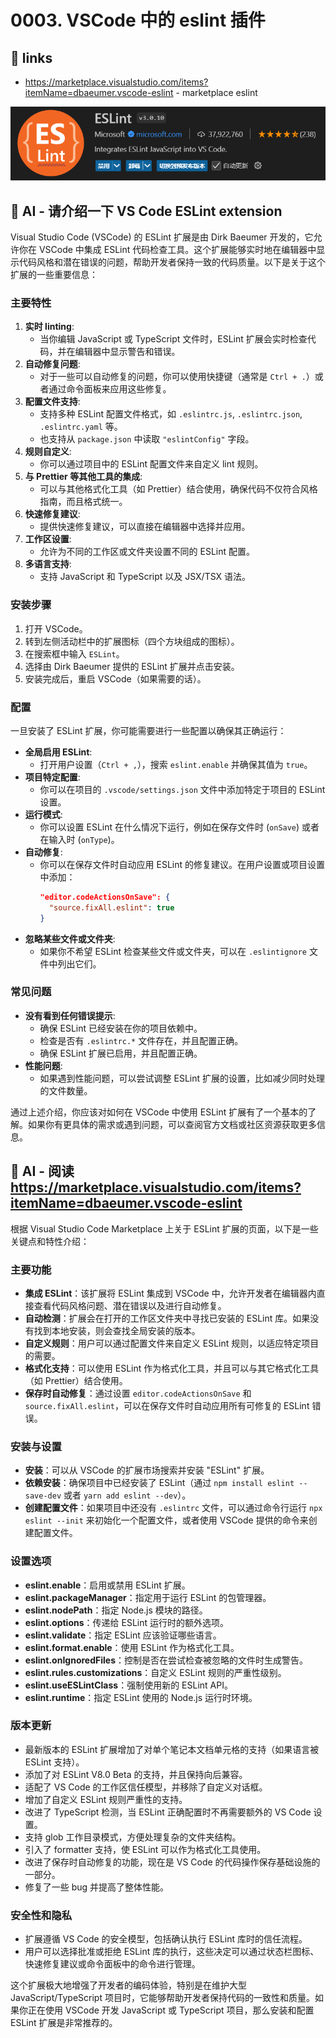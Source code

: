 # 0003. VSCode 中的 eslint 插件

## 🔗 links

- https://marketplace.visualstudio.com/items?itemName=dbaeumer.vscode-eslint - marketplace eslint

![](md-imgs/2024-09-29-11-07-20.png)

## 🤖 AI - 请介绍一下 VS Code ESLint extension

Visual Studio Code (VSCode) 的 ESLint 扩展是由 Dirk Baeumer 开发的，它允许你在 VSCode 中集成 ESLint 代码检查工具。这个扩展能够实时地在编辑器中显示代码风格和潜在错误的问题，帮助开发者保持一致的代码质量。以下是关于这个扩展的一些重要信息：

### 主要特性

1. **实时 linting**:
   - 当你编辑 JavaScript 或 TypeScript 文件时，ESLint 扩展会实时检查代码，并在编辑器中显示警告和错误。
2. **自动修复问题**:
   - 对于一些可以自动修复的问题，你可以使用快捷键（通常是 `Ctrl + .`）或者通过命令面板来应用这些修复。
3. **配置文件支持**:
   - 支持多种 ESLint 配置文件格式，如 `.eslintrc.js`, `.eslintrc.json`, `.eslintrc.yaml` 等。
   - 也支持从 `package.json` 中读取 `"eslintConfig"` 字段。
4. **规则自定义**:
   - 你可以通过项目中的 ESLint 配置文件来自定义 lint 规则。
5. **与 Prettier 等其他工具的集成**:
   - 可以与其他格式化工具（如 Prettier）结合使用，确保代码不仅符合风格指南，而且格式统一。
6. **快速修复建议**:
   - 提供快速修复建议，可以直接在编辑器中选择并应用。
7. **工作区设置**:
   - 允许为不同的工作区或文件夹设置不同的 ESLint 配置。
8. **多语言支持**:
   - 支持 JavaScript 和 TypeScript 以及 JSX/TSX 语法。

### 安装步骤

1. 打开 VSCode。
2. 转到左侧活动栏中的扩展图标（四个方块组成的图标）。
3. 在搜索框中输入 `ESLint`。
4. 选择由 Dirk Baeumer 提供的 ESLint 扩展并点击安装。
5. 安装完成后，重启 VSCode（如果需要的话）。

### 配置

一旦安装了 ESLint 扩展，你可能需要进行一些配置以确保其正确运行：

- **全局启用 ESLint**:
  - 打开用户设置（`Ctrl + ,`），搜索 `eslint.enable` 并确保其值为 `true`。
- **项目特定配置**:
  - 你可以在项目的 `.vscode/settings.json` 文件中添加特定于项目的 ESLint 设置。
- **运行模式**:
  - 你可以设置 ESLint 在什么情况下运行，例如在保存文件时 (`onSave`) 或者在输入时 (`onType`)。
- **自动修复**:
  - 你可以在保存文件时自动应用 ESLint 的修复建议。在用户设置或项目设置中添加：
    ```json
    "editor.codeActionsOnSave": {
      "source.fixAll.eslint": true
    }
- **忽略某些文件或文件夹**:
  - 如果你不希望 ESLint 检查某些文件或文件夹，可以在 `.eslintignore` 文件中列出它们。
### 常见问题

- **没有看到任何错误提示**:
  - 确保 ESLint 已经安装在你的项目依赖中。
  - 检查是否有 `.eslintrc.*` 文件存在，并且配置正确。
  - 确保 ESLint 扩展已启用，并且配置正确。
- **性能问题**:
  - 如果遇到性能问题，可以尝试调整 ESLint 扩展的设置，比如减少同时处理的文件数量。

通过上述介绍，你应该对如何在 VSCode 中使用 ESLint 扩展有了一个基本的了解。如果你有更具体的需求或遇到问题，可以查阅官方文档或社区资源获取更多信息。

## 🤖 AI - 阅读 https://marketplace.visualstudio.com/items?itemName=dbaeumer.vscode-eslint

根据 Visual Studio Code Marketplace 上关于 ESLint 扩展的页面，以下是一些关键点和特性介绍：

### 主要功能
- **集成 ESLint**：该扩展将 ESLint 集成到 VSCode 中，允许开发者在编辑器内直接查看代码风格问题、潜在错误以及进行自动修复。
- **自动检测**：扩展会在打开的工作区文件夹中寻找已安装的 ESLint 库。如果没有找到本地安装，则会查找全局安装的版本。
- **自定义规则**：用户可以通过配置文件来自定义 ESLint 规则，以适应特定项目的需要。
- **格式化支持**：可以使用 ESLint 作为格式化工具，并且可以与其它格式化工具（如 Prettier）结合使用。
- **保存时自动修复**：通过设置 `editor.codeActionsOnSave` 和 `source.fixAll.eslint`，可以在保存文件时自动应用所有可修复的 ESLint 错误。

### 安装与设置
- **安装**：可以从 VSCode 的扩展市场搜索并安装 "ESLint" 扩展。
- **依赖安装**：确保项目中已经安装了 ESLint（通过 `npm install eslint --save-dev` 或者 `yarn add eslint --dev`）。
- **创建配置文件**：如果项目中还没有 `.eslintrc` 文件，可以通过命令行运行 `npx eslint --init` 来初始化一个配置文件，或者使用 VSCode 提供的命令来创建配置文件。

### 设置选项
- **eslint.enable**：启用或禁用 ESLint 扩展。
- **eslint.packageManager**：指定用于运行 ESLint 的包管理器。
- **eslint.nodePath**：指定 Node.js 模块的路径。
- **eslint.options**：传递给 ESLint 运行时的额外选项。
- **eslint.validate**：指定 ESLint 应该验证哪些语言。
- **eslint.format.enable**：使用 ESLint 作为格式化工具。
- **eslint.onIgnoredFiles**：控制是否在尝试检查被忽略的文件时生成警告。
- **eslint.rules.customizations**：自定义 ESLint 规则的严重性级别。
- **eslint.useESLintClass**：强制使用新的 ESLint API。
- **eslint.runtime**：指定 ESLint 使用的 Node.js 运行时环境。

### 版本更新
- 最新版本的 ESLint 扩展增加了对单个笔记本文档单元格的支持（如果语言被 ESLint 支持）。
- 添加了对 ESLint V8.0 Beta 的支持，并且保持向后兼容。
- 适配了 VS Code 的工作区信任模型，并移除了自定义对话框。
- 增加了自定义 ESLint 规则严重性的支持。
- 改进了 TypeScript 检测，当 ESLint 正确配置时不再需要额外的 VS Code 设置。
- 支持 glob 工作目录模式，方便处理复杂的文件夹结构。
- 引入了 formatter 支持，使 ESLint 可以作为格式化工具使用。
- 改进了保存时自动修复的功能，现在是 VS Code 的代码操作保存基础设施的一部分。
- 修复了一些 bug 并提高了整体性能。

### 安全性和隐私
- 扩展遵循 VS Code 的安全模型，包括确认执行 ESLint 库时的信任流程。
- 用户可以选择批准或拒绝 ESLint 库的执行，这些决定可以通过状态栏图标、快速修复建议或命令面板中的命令进行管理。

这个扩展极大地增强了开发者的编码体验，特别是在维护大型 JavaScript/TypeScript 项目时，它能够帮助开发者保持代码的一致性和质量。如果你正在使用 VSCode 开发 JavaScript 或 TypeScript 项目，那么安装和配置 ESLint 扩展是非常推荐的。
